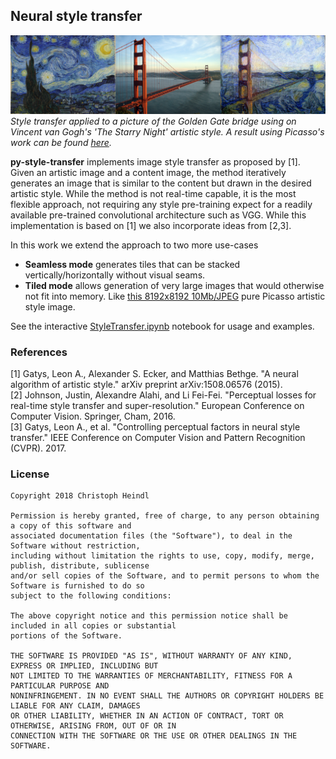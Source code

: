 
## Neural style transfer

![](etc/bridge_vangogh.png)
*Style transfer applied to a picture of the Golden Gate bridge using on Vincent van Gogh's 'The Starry Night' artistic style. A result using Picasso's work can be found [here](etc/bridge_picasso.png).*

**py-style-transfer** implements image style transfer as proposed by [1]. Given an artistic image and a content image, the method iteratively generates an image that is similar to the content but drawn in the desired artistic style. While the method is not real-time capable, it is the most flexible approach, not requiring any style pre-training expect for a readily available pre-trained convolutional architecture such as VGG. While this implementation is based on [1] we also incorporate ideas from [2,3].

In this work we extend the approach to two more use-cases
 - **Seamless mode** generates tiles that can be stacked vertically/horizontally without visual seams.
 - **Tiled mode** allows generation of very large images that would otherwise not fit into memory. Like [this 8192x8192 10Mb/JPEG](https://drive.google.com/file/d/1modc1iGmTUx4LGbh-ZCTZsXxjujf-eHQ/view?usp=sharing) pure Picasso artistic style image.

See the interactive [StyleTransfer.ipynb](StyleTransfer.ipynb) notebook for usage and examples.

 ### References

 [1] Gatys, Leon A., Alexander S. Ecker, and Matthias Bethge. "A neural algorithm of artistic style." arXiv preprint arXiv:1508.06576 (2015).</br>
 [2] Johnson, Justin, Alexandre Alahi, and Li Fei-Fei. "Perceptual losses for real-time style transfer and super-resolution." European Conference on Computer Vision. Springer, Cham, 2016.</br>
 [3] Gatys, Leon A., et al. "Controlling perceptual factors in neural style transfer." IEEE Conference on Computer Vision and Pattern Recognition (CVPR). 2017.

 ### License

```
Copyright 2018 Christoph Heindl

Permission is hereby granted, free of charge, to any person obtaining a copy of this software and
associated documentation files (the "Software"), to deal in the Software without restriction,
including without limitation the rights to use, copy, modify, merge, publish, distribute, sublicense
and/or sell copies of the Software, and to permit persons to whom the Software is furnished to do so
subject to the following conditions:

The above copyright notice and this permission notice shall be included in all copies or substantial
portions of the Software.

THE SOFTWARE IS PROVIDED "AS IS", WITHOUT WARRANTY OF ANY KIND, EXPRESS OR IMPLIED, INCLUDING BUT
NOT LIMITED TO THE WARRANTIES OF MERCHANTABILITY, FITNESS FOR A PARTICULAR PURPOSE AND
NONINFRINGEMENT. IN NO EVENT SHALL THE AUTHORS OR COPYRIGHT HOLDERS BE LIABLE FOR ANY CLAIM, DAMAGES
OR OTHER LIABILITY, WHETHER IN AN ACTION OF CONTRACT, TORT OR OTHERWISE, ARISING FROM, OUT OF OR IN
CONNECTION WITH THE SOFTWARE OR THE USE OR OTHER DEALINGS IN THE SOFTWARE.
```